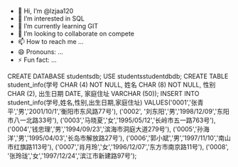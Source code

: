 - 👋 Hi, I’m @lzjaa120
- 👀 I’m interested in SQL
- 🌱 I’m currently learning GIT
- 💞️ I’m looking to collaborate on compete
- 📫 How to reach me ...
- 😄 Pronouns: ...
- ⚡ Fun fact: ...

CREATE DATABASE studentsdb;
USE studentsstudentdbdb;
CREATE TABLE student_info(学号 CHAR (4) NOT NULL,
姓名 CHAR (8) NOT NULL,
性别 CHAR (2),
出生日期 DATE,
家庭住址 VARCHAR (50));
INSERT INTO student_info(学号,姓名,性别,出生日期,家庭住址)
VALUES('0001','张青平','男','2001/10/1','衡阳市东风路77号'),
('0002',	'刘东阳','男','1998/12/09','东阳市八一北路33号'),
('0003','马晓夏','女','1995/05/12','长岭市五一路763号'),
('0004','钱忠理','男','1994/09/23','滨海市洞庭大道279号'),
('0005','孙海洋','男','1995/04/03','长岛市解放路27号'),
('0006','郭小斌','男','1997/11/10','南山市红旗路113号'),
('0007','肖月玲','女','1996/12/07','东方市南京路11号'),
('0008',	'张玲珑','女','1997/12/24','滨江市新建路97号');	
